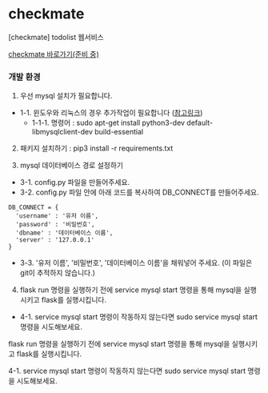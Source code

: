 # checkmate
[checkmate] todolist 웹서비스

[checkmate 바로가기(준비 중)](https://checkmate-todo.herokuapp.com/)
 
### 개발 환경
1. 우선 mysql 설치가 필요합니다.  
  - 1-1. 윈도우와 리눅스의 경우 추가작업이 필요합니다 ([참고링크](https://github.com/PyMySQL/mysqlclient#prerequisites))
    + 1-1-1. 명령어 : sudo apt-get install python3-dev default-libmysqlclient-dev build-essential
2. 패키지 설치하기 : pip3 install -r requirements.txt

3. mysql 데이터베이스 경로 설정하기 
  - 3-1. config.py 파일을 만들어주세요.
  - 3-2. config.py 파일 안에 아래 코드를 복사하여 DB_CONNECT를 만들어주세요.
  ```
  DB_CONNECT = {
    'username' : '유저 이름',
    'password' : '비밀번호',
    'dbname' : '데이터베이스 이름',
    'server' : '127.0.0.1'
  }
  ```
  - 3-3. '유저 이름', '비밀번호', '데이터베이스 이름'을 채워넣어 주세요. (이 파일은 git이 추적하지 않습니다.)
4. flask run 명령을 실행하기 전에 service mysql start 명령을 통해 mysql을 실행시키고 flask를 실행시킵니다. 
  - 4-1. service mysql start 명령이 작동하지 않는다면 sudo service mysql start 명령을 시도해보세요. 




flask run 명령을 실행하기 전에 service mysql start 명령을 통해 mysql을 실행시키고 flask를 실행시킵니다.


4-1. service mysql start 명령이 작동하지 않는다면 sudo service mysql start 명령을 시도해보세요.
